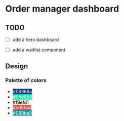 # Order manager dashboard

## TODO
- [ ] add a hero dashboard
- [ ] add a waitlist component


## Design


### Palette of colors
- <span style="background-color: #06366a; color: white">#06366a </span>
- <span style="background-color: #04e6b9; color: white ">#04e6b9 </span>
- <span style="background-color: #f9efd1; color: black ">#f9efd1 </span>
- <span style="background-color: #ed5154; color: white ">#ed5154 </span>
- <span style="background-color: #089ba9; color: white ">#089ba9 </span>


